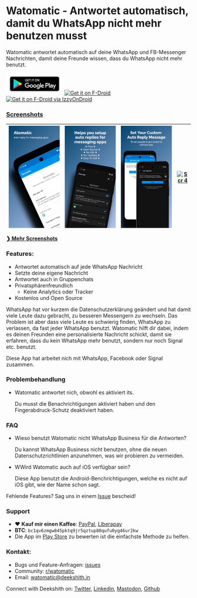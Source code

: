 # Watomatic - Antwortet automatisch, damit du WhatsApp nicht mehr benutzen musst

Watomatic antwortet automatisch auf deine WhatsApp und FB-Messenger Nachrichten, damit deine Freunde wissen, dass du WhatsApp nicht mehr benutzt. 

<a href='https://play.google.com/store/apps/details?id=com.parishod.watomatic&pcampaignid=pcampaignidMKT-Other-global-all-co-prtnr-py-PartBadge-Mar2515-1'><img alt='Get it on Google Play' src='../assets/en_badge_web_generic.png' height="60" /></a>
[<img src="https://gitlab.com/fdroid/artwork/-/raw/master/badge/get-it-on-en.svg" alt="Get it on F-Droid" height="60">](https://f-droid.org/en/packages/com.parishod.watomatic/)
<a href='https://apt.izzysoft.de/fdroid/index/apk/com.parishod.watomatic'><img alt='Get it on F-Droid via IzzyOnDroid' src='https://gitlab.com/IzzyOnDroid/repo/-/raw/master/assets/IzzyOnDroid.png' height="60" /></a>

### [Screenshots](/screenshots.md)

| [<img src="https://raw.githubusercontent.com/adeekshith/watomatic/main/media/screenshots/1.png" alt="Scr 1">][scr-page-link]  |  [<img src="https://raw.githubusercontent.com/adeekshith/watomatic/main/media/screenshots/2.png" alt="scr 2">][scr-page-link]  |  [<img src="https://raw.githubusercontent.com/adeekshith/watomatic/main/media/screenshots/3.png" alt="Scr 3">][scr-page-link]  |  [<img src="https://raw.githubusercontent.com/adeekshith/watomatic/main/media/screenshots/4.png" alt="Scr 4">][scr-page-link]  |
| ------------------------------------------- | ------------------------------------------ | ------- | ------ |

[**❯ Mehr Screenshots**](/screenshots.md)

### Features:
- Antwortet automatisch auf jede WhatsApp Nachricht
- Setzte deine eigene Nachricht
- Antwortet auch in Gruppenchats
- Privatsphärenfreundlich
  - Keine Analytics oder Tracker
- Kostenlos und Open Source

WhatsApp hat vor kurzem die Datenschutzerklärung geändert und hat damit viele Leute dazu gebracht, zu besseren Messengern zu wechseln. Das Problem ist aber dass viele Leute es schwierig finden, WhatsApp zu verlassen, da fast jeder WhatsApp benutzt. Watomatic hilft dir dabei, indem es deinen Freunden eine personalisierte Nachricht schickt, damit sie erfahren, dass du kein WhatsApp mehr benutzt, sondern nur noch Signal etc. benutzt.

Diese App hat arbeitet nich mit WhatsApp, Facebook oder Signal zusammen.

### Problembehandlung

- Watomatic antwortet nich, obwohl es aktiviert its.
  
  Du musst die Benachrichtigungen aktiviert haben und den Fingerabdruck-Schutz deaktiviert haben.

### FAQ

- Wieso benutzt Watomatic nicht WhatsApp Business für die Antworten?
  
  Du kannst WhatsApp Business nicht benutzen, ohne die neuen Datenschutzrichtlinien anzunehmen, was wir probieren zu vermeiden.

- WWird Watomatic auch auf iOS verfügbar sein?
  
  Diese App benutzt die Android-Benchrichtigungen, welche es nicht auf iOS gibt, wie der Name schon sagt.

Fehlende Features? Sag uns in einem [Issue](https://github.com/adeekshith/watomatic/issues) bescheid!

### Support

- ❤️ **Kauf mir einen Kaffee**: [PayPal](https://paypal.me/deek), [Liberapay](https://liberapay.com/dk/donate)
- **BTC**: `bc1qv6zmgw845pktq9jr5qztup80qufu0yg46ur2kw`
- Die App im [Play Store](https://play.google.com/store/apps/details?id=com.parishod.watomatic) zu bewerten ist die einfachste Methode zu helfen.

### Kontakt:

- Bugs und Feature-Anfragen: [issues](https://github.com/adeekshith/watomatic/issues/)
- Community: [r/watomatic](https://www.reddit.com/r/watomatic/)
- Email: <a class="custom-email" onclick="window.location.href = 'mailto:watomatic@deekshith.in'">watomatic@deekshith.in</a>

Connect with Deekshith on: [Twitter](https://twitter.com/adeekshith), [Linkedin](https://www.linkedin.com/in/adeekshith/), [Mastodon](https://mastodon.technology/@dsoft), [Github](https://github.com/adeekshith) 

[scr-page-link]: https://github.com/adeekshith/watomatic/tree/main/media/screenshots



<!-- ALL-CONTRIBUTORS-LIST:START - Do not remove or modify this section -->


<!-- ALL-CONTRIBUTORS-LIST:END -->